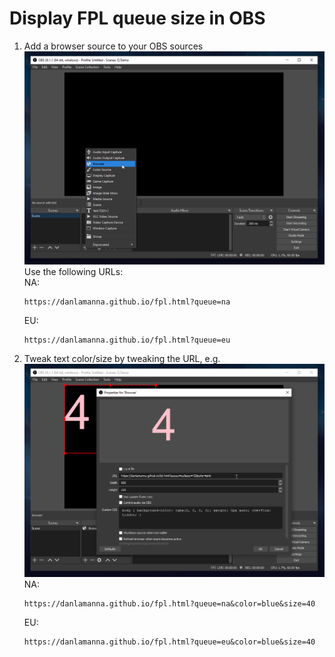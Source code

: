 # Display FPL queue size in OBS

1) Add a browser source to your OBS sources   
   ![add-browser-source](img/fpl-queue-step-1.png)
   Use the following URLs:   
   NA:   
   ```
   https://danlamanna.github.io/fpl.html?queue=na
   ```

   EU:   
   ```
   https://danlamanna.github.io/fpl.html?queue=eu
   ```

2) Tweak text color/size by tweaking the URL, e.g.   
   ![change-size-color](img/fpl-queue-step-2.png)
   NA:   
   ```
   https://danlamanna.github.io/fpl.html?queue=na&color=blue&size=40
   ```
    
   EU:   
   ```
   https://danlamanna.github.io/fpl.html?queue=eu&color=blue&size=40
   ```
